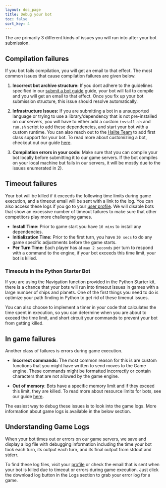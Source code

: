 ```yaml
---
layout: doc_page
title: Debug your bot
toc: false
sort_key: 4
---
```

The are primarily 3 different kinds of issues you will run into after your bot submission.

## Compilation failures

If you bot fails compilation, you will get an email to that effect. The most common issues that cause compilation failures are given below.

1. **Incorrect bot archive structure:** If you dont adhere to the guidelines specified in our [submit a bot guide](submit-bot) guide, your bot will fail to compile and you will get an email to that effect. Once you fix up your bot submission structure, this issue should resolve automatically.

2. **Infrastructure Issues:** If you are submitting a bot in a unsupported language or trying to use a library/dependency that is not pre-installed on our servers, you will have to either add a custom `install.sh` and `run.sh` script to add these dependencies, and start your bot with a custom runtime. You can also reach out to the [Halite Team](mailto:halite@halite.io) to add first class support for your bot. To read more about customizing a bot, checkout out our guide [here](customize-bot).

3. **Compilation errors in your code:** Make sure that you can compile your bot locally before submitting it to our game servers. If the bot compiles on your local machine but fails in our servers, it will be mostly due to the issues enumerated in 2).

## Timeout failures

Your bot will be killed if it exceeds the following time limits during game execution, and a timeout email will be sent with a link to the log. You can also access these logs if you go to your [user profile](/user/?me). We will disable bots that show an excessive number of timeout failures to make sure that other competitors play more challenging games. 

* **Install Time:** Prior to game start you have `10 mins` to install any dependencies.
* **Initialization Time:** Prior to the first turn, you have `30 secs` to do any game specific adjustments before the game starts.
* **Per Turn Time:** Each player has at `max 2 seconds` per turn to respond with a command to the engine, if your bot exceeds this time limit, your bot is killed.

### Timeouts in the Python Starter Bot

If you are using the Navigation function provided in the Python Starter kit, there is a chance that your bots will run into timeout issues in games with a large number of ships and planets. One of the first things you need to do is optimize your path finding in Python to get rid of these timeout issues.

You can also choose to implement a timer in your code that calculates the time spent in execution, so you can determine when you are about to exceed the time limit, and short circuit your commands to prevent your bot from getting killed.

## In game failures

Another class of failures is errors during game execution. 

* **Incorrect commands:** The most common reason for this is are custom functions that you might have written to send moves to the Game engine. These commands might be formatted incorrectly or contain characters that are not allowed by the game engine.

* **Out of memory**: Bots have a specific memory limit and if they exceed this limit, they are killed. To read more about resource limits for bots, see our guide [here](/other-resources/game-servers).

The easiest way to debug these issues is to look into the game logs. More information about game logs is available in the below section.

## Understanding Game Logs

When your bot times out or errors on our game servers, we save and display a log file with debugging information including the time your bot took each turn, its output each turn, and its final output from stdout and stderr.

To find these log files, visit your [profile](/user/?me) or check the email that is sent when your bot is killed due to timeout or errors during game execution. Just click the download log button in the Logs section to grab your error log for a game.
